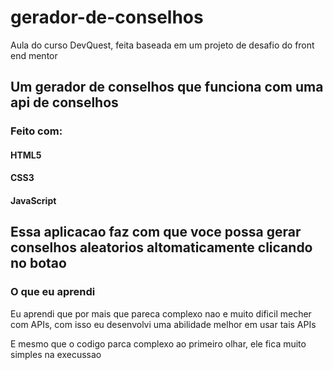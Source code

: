 # gerador-de-conselhos
Aula do curso DevQuest, feita baseada em um projeto de desafio do front end mentor

## Um gerador de conselhos que funciona com uma api de conselhos

### Feito com:

#### HTML5

#### CSS3

#### JavaScript

## Essa aplicacao faz com que voce possa gerar conselhos aleatorios altomaticamente clicando no botao

### O que eu aprendi

Eu aprendi que por mais que pareca complexo nao e muito dificil mecher com APIs, com isso eu desenvolvi uma abilidade melhor em usar tais APIs

E mesmo que o codigo parca complexo ao primeiro olhar, ele fica muito simples na execussao
